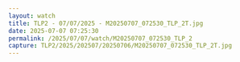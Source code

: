 ```yaml
---
layout: watch
title: TLP2 - 07/07/2025 - M20250707_072530_TLP_2T.jpg
date: 2025-07-07 07:25:30
permalink: /2025/07/07/watch/M20250707_072530_TLP_2
capture: TLP2/2025/202507/20250706/M20250707_072530_TLP_2T.jpg
---
```

